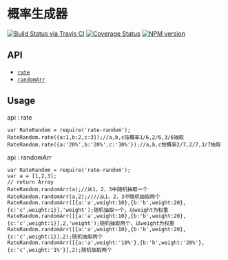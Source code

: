 # 概率生成器

[![Build Status via Travis CI](https://travis-ci.org/navyxie/random.svg?branch=master)](https://travis-ci.org/navyxie/random) [![Coverage Status](https://coveralls.io/repos/github/navyxie/random/badge.svg?branch=master)](https://coveralls.io/github/navyxie/random?branch=master) [![NPM version](https://badge.fury.io/js/random.png)](http://badge.fury.io/js/random)

## API

- [`rate`](#rate)
- [`randomArr`](#randomArr)


## Usage

<a name="rate">

api : rate

```
var RateRandom = require('rate-random');
RateRandom.rate({a:1,b:2,c:3});//a,b,c按概率1/6,2/6,3/6抽取
RateRandom.rate({a:'20%',b:'20%',c:'30%'});//a,b,c按概率2/7,2/7,3/7抽取
```

<a name="randomArr">

api : randomArr

```
var RateRandom = require('rate-random');
var a = [1,2,3];
// return Array
RateRandom.randomArr(a);//从1，2，3中随机抽取一个
RateRandom.randomArr(a,2);////从1，2，3中随机抽取两个
RateRandom.randomArr([{a:'a',weight:10},{b:'b',weight:20},{c:'c',weight:1}],'weight');随机抽取一个，以weight为权重
RateRandom.randomArr([{a:'a',weight:10},{b:'b',weight:20},{c:'c',weight:1}],2,'weight');随机抽取两个，以weight为权重
RateRandom.randomArr([{a:'a',weight:10},{b:'b',weight:20},{c:'c',weight:1}],2);随机抽取两个
RateRandom.randomArr([{a:'a',weight:'10%'},{b:'b',weight:'20%'},{c:'c',weight:'1%'}],2);随机抽取两个
```